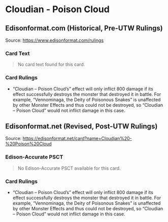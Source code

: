 # Cloudian - Poison Cloud

## Edisonformat.com (Historical, Pre-UTW Rulings)

Source: https://www.edisonformat.com/rulings

### Card Text

> No card text found for this card.

### Card Rulings

*   “Cloudian – Poison Cloud’s” effect will only inflict 800 damage if its effect successfully destroys the monster that destroyed it in battle. For example, “Vennominaga, the Deity of Poisonous Snakes” is unaffected by other Monster Effects and thus could not be destroyed, so “Cloudian – Poison Cloud” would not inflict damage in this case.

## Edisonformat.net (Revised, Post-UTW Rulings)

Source: https://edisonformat.net/card?name=Cloudian%20-%20Poison%20Cloud

### Edison-Accurate PSCT

> No Edison-Accurate PSCT available for this card.

### Card Rulings

*   “Cloudian – Poison Cloud’s” effect will only inflict 800 damage if its effect successfully destroys the monster that destroyed it in battle. For example, “Vennominaga, the Deity of Poisonous Snakes” is unaffected by other Monster Effects and thus could not be destroyed, so “Cloudian – Poison Cloud” would not inflict damage in this case.
            